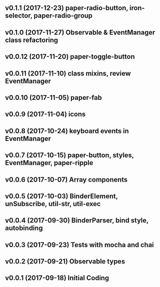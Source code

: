 ## v0.1.1  (2017-12-23) paper-radio-button, iron-selector, paper-radio-group
## v0.1.0  (2017-11-27) Observable & EventManager class refactoring
## v0.0.12 (2017-11-20) paper-toggle-button
## v0.0.11 (2017-11-10) class mixins, review EventManager
## v0.0.10 (2017-11-05) paper-fab
## v0.0.9  (2017-11-04) icons
## v0.0.8  (2017-10-24) keyboard events in EventManager
## v0.0.7  (2017-10-15) paper-button, styles, EventManager, paper-ripple
## v0.0.6  (2017-10-07) Array components
## v0.0.5  (2017-10-03) BinderElement, unSubscribe, util-str, util-exec
## v0.0.4  (2017-09-30) BinderParser, bind style, autobinding
## v0.0.3  (2017-09-23) Tests with mocha and chai
## v0.0.2  (2017-09-21) Observable types
## v0.0.1  (2017-09-18) Initial Coding